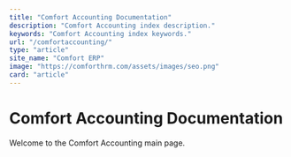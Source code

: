 ```yaml
---
title: "Comfort Accounting Documentation"
description: "Comfort Accounting index description."
keywords: "Comfort Accounting index keywords."
url: "/comfortaccounting/"
type: "article"
site_name: "Comfort ERP"
image: "https://comforthrm.com/assets/images/seo.png"
card: "article"
---
```


# Comfort Accounting Documentation

Welcome to the Comfort Accounting main page.


